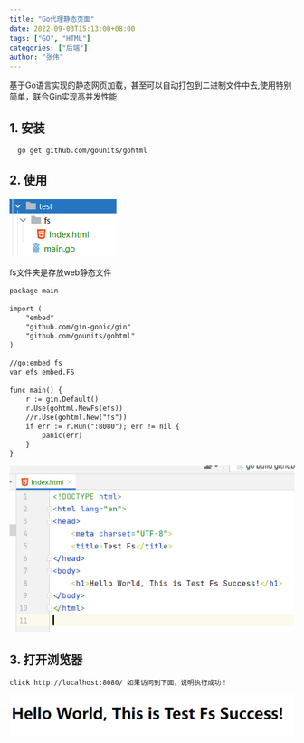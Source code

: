 ```yaml
---
title: "Go代理静态页面"
date: 2022-09-03T15:13:00+08:00
tags: ["GO", "HTML"]
categories: ["后端"]
author: "张伟"
---
```



基于Go语言实现的静态网页加载，甚至可以自动打包到二进制文件中去,使用特别简单，联合Gin实现高并发性能

## 1. 安装

      go get github.com/gounits/gohtml

## 2. 使用

![img.png](/img/Golang/Go代理静态页面-目录.png)

fs文件夹是存放web静态文件

```golang
package main

import (
	"embed"
	"github.com/gin-gonic/gin"
	"github.com/gounits/gohtml"
)

//go:embed fs
var efs embed.FS

func main() {
	r := gin.Default()
	r.Use(gohtml.NewFs(efs))
	//r.Use(gohtml.New("fs"))
	if err := r.Run(":8080"); err != nil {
		panic(err)
	}
}

```

![img_2.png](/img/Golang/Go代理静态页面-HTML.png)

## 3. 打开浏览器

    click http://localhost:8080/ 如果访问到下面，说明执行成功！

![img_1.png](/img/Golang/Go代理静态页面-打开成功.png)
